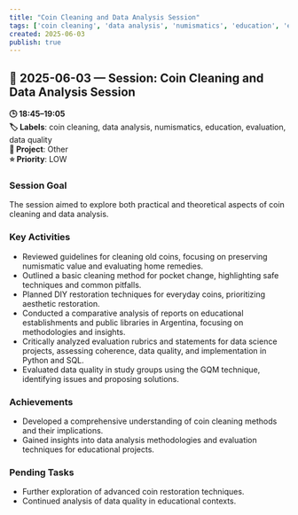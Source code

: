 ```yaml
---
title: "Coin Cleaning and Data Analysis Session"
tags: ['coin cleaning', 'data analysis', 'numismatics', 'education', 'evaluation', 'data quality']
created: 2025-06-03
publish: true
---
```


## 📅 2025-06-03 — Session: Coin Cleaning and Data Analysis Session

**🕒 18:45–19:05**  
**🏷️ Labels**: coin cleaning, data analysis, numismatics, education, evaluation, data quality  
**📂 Project**: Other  
**⭐ Priority**: LOW  


### Session Goal
The session aimed to explore both practical and theoretical aspects of coin cleaning and data analysis.

### Key Activities
- Reviewed guidelines for cleaning old coins, focusing on preserving numismatic value and evaluating home remedies.
- Outlined a basic cleaning method for pocket change, highlighting safe techniques and common pitfalls.
- Planned DIY restoration techniques for everyday coins, prioritizing aesthetic restoration.
- Conducted a comparative analysis of reports on educational establishments and public libraries in Argentina, focusing on methodologies and insights.
- Critically analyzed evaluation rubrics and statements for data science projects, assessing coherence, data quality, and implementation in Python and SQL.
- Evaluated data quality in study groups using the GQM technique, identifying issues and proposing solutions.

### Achievements
- Developed a comprehensive understanding of coin cleaning methods and their implications.
- Gained insights into data analysis methodologies and evaluation techniques for educational projects.

### Pending Tasks
- Further exploration of advanced coin restoration techniques.
- Continued analysis of data quality in educational contexts.
